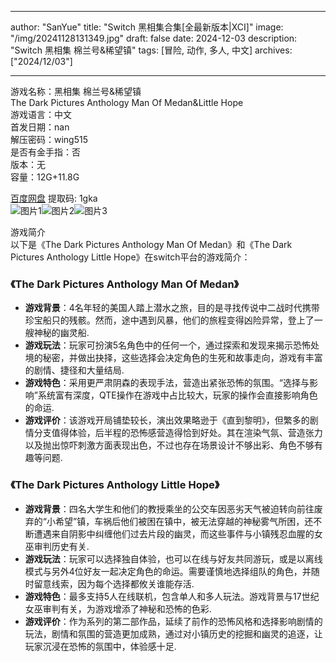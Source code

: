 
---
author: "SanYue"
title: "Switch 黑相集合集[全最新版本|XCI]"
image: "/img/20241128131349.jpg"
draft: false
date: 2024-12-03
description: "Switch 黑相集 棉兰号&稀望镇"
tags: [冒险, 动作, 多人, 中文]
archives: ["2024/12/03"]

---

游戏名称：黑相集 棉兰号&稀望镇   
The Dark Pictures Anthology Man Of Medan&Little Hope    
游戏语言：中文  
首发日期：nan  
解压密码：wing515  
是否有金手指：否  
版本：无   
容量：12G+11.8G

[百度网盘](https://pan.baidu.com/s/1gwgDCUY7E0iiiccgTsdO9w) 提取码: 1gka  
![图片1](/img/b065ed.jpg)![图片2](/img/e1c02d.jpg)![图片3](/img/8910db.jpg)  

游戏简介  
以下是《The Dark Pictures Anthology Man Of Medan》和《The Dark Pictures Anthology Little Hope》在switch平台的游戏简介：

### 《The Dark Pictures Anthology Man Of Medan》
- **游戏背景**：4名年轻的美国人踏上潜水之旅，目的是寻找传说中二战时代携带珍宝船只的残骸。然而，途中遇到风暴，他们的旅程变得凶险异常，登上了一艘神秘的幽灵船.
- **游戏玩法**：玩家可扮演5名角色中的任何一个，通过探索和发现来揭示恐怖处境的秘密，并做出抉择，这些选择会决定角色的生死和故事走向，游戏有丰富的剧情、捷径和大量结局.
- **游戏特色**：采用更严肃阴森的表现手法，营造出紧张恐怖的氛围。“选择与影响”系统富有深度，QTE操作在游戏中占比较大，玩家的操作会直接影响角色的命运.
- **游戏评价**：该游戏开局铺垫较长，演出效果略逊于《直到黎明》，但繁多的剧情分支值得体验，后半程的恐怖感营造得恰到好处。其在渲染气氛、营造张力以及抛出惊吓刺激方面表现出色，不过也存在场景设计不够出彩、角色不够有趣等问题.

### 《The Dark Pictures Anthology Little Hope》
- **游戏背景**：四名大学生和他们的教授乘坐的公交车因恶劣天气被迫转向前往废弃的“小希望”镇，车祸后他们被困在镇中，被无法穿越的神秘雾气所困，还不断遭遇来自阴影中纠缠他们过去片段的幽灵，而这些事件与小镇残忍血腥的女巫审判历史有关.
- **游戏玩法**：玩家可以选择独自体验，也可以在线与好友共同游玩，或是以离线模式与另外4位好友一起决定角色的命运。需要谨慎地选择组队的角色，并随时留意线索，因为每个选择都攸关谁能存活.
- **游戏特色**：最多支持5人在线联机，包含单人和多人玩法。游戏背景与17世纪女巫审判有关，为游戏增添了神秘和恐怖的色彩.
- **游戏评价**：作为系列的第二部作品，延续了前作的恐怖风格和选择影响剧情的玩法，剧情和氛围的营造更加成熟，通过对小镇历史的挖掘和幽灵的追逐，让玩家沉浸在恐怖的氛围中，体验感十足.
 
